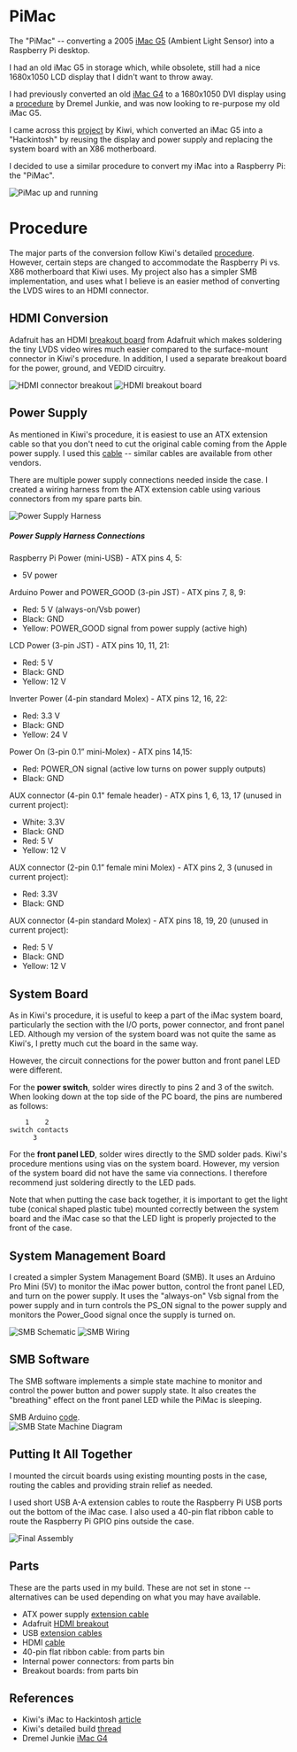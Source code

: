 PiMac
=====

The "PiMac" -- converting a 2005 [iMac G5][1] (Ambient Light Sensor) into a Raspberry Pi desktop.

I had an old iMac G5 <reference> in storage which, while obsolete, still had a nice 1680x1050 LCD display that I didn't want to throw away.

I had previously converted an old [iMac G4][2] to a 1680x1050 DVI display using a [procedure][4] by Dremel Junkie, and was now looking to re-purpose my old iMac G5.

I came across this [project][3] by Kiwi, which converted an iMac G5 into a "Hackintosh" by reusing the display and power supply and replacing the system board with an X86 motherboard.

I decided to use a similar procedure to convert my iMac into a Raspberry Pi: the "PiMac".

![PiMac up and running][20]

Procedure
=========
The major parts of the conversion follow Kiwi's detailed [procedure][5]. However, certain steps are changed to accommodate the Raspberry Pi vs. X86 motherboard that Kiwi uses. My project also has a simpler SMB implementation, and uses what I believe is an easier method of converting the LVDS wires to an HDMI connector.

HDMI Conversion
---------------
Adafruit has an HDMI [breakout board][6] from Adafruit which makes soldering the tiny LVDS video wires much easier compared to the surface-mount connector in Kiwi's procedure. In addition, I used a separate breakout board for the power, ground, and VEDID circuitry.

![HDMI connector breakout][21]
![HDMI breakout board][22]

Power Supply
------------
As mentioned in Kiwi's procedure, it is easiest to use an ATX extension cable so that you don't need to cut the original cable coming from the Apple power supply. I used this [cable][7] -- similar cables are available from other vendors.

There are multiple power supply connections needed inside the case. I created a wiring harness from the ATX extension cable using various connectors from my spare parts bin.

![Power Supply Harness][23]

##### Power Supply Harness Connections #####
Raspberry Pi Power (mini-USB) - ATX pins 4, 5:
- 5V power

Arduino Power and POWER_GOOD (3-pin JST) - ATX pins 7, 8, 9:
- Red: 5 V (always-on/Vsb power)
- Black: GND
- Yellow: POWER_GOOD signal from power supply (active high)

LCD Power (3-pin JST) - ATX pins 10, 11, 21:
- Red: 5 V
- Black: GND
- Yellow: 12 V

Inverter Power (4-pin standard Molex) - ATX pins 12, 16, 22:
- Red: 3.3 V
- Black: GND
- Yellow: 24 V

Power On (3-pin 0.1” mini-Molex) - ATX pins 14,15:
- Red: POWER_ON signal (active low turns on power supply outputs)
- Black: GND

AUX connector (4-pin 0.1" female header) - ATX pins 1, 6, 13, 17 (unused in current project):
- White: 3.3V
- Black: GND
- Red: 5 V
- Yellow: 12 V

AUX connector (2-pin 0.1” female mini Molex) - ATX pins 2, 3 (unused in current project):
- Red: 3.3V
- Black: GND

AUX connector (4-pin standard Molex) - ATX pins 18, 19, 20 (unused in current project):
- Red: 5 V
- Black: GND
- Yellow: 12 V

System Board
------------
As in Kiwi's procedure, it is useful to keep a part of the iMac system board, particularly the section with the I/O ports, power connector, and front panel LED. Although my version of the system board was not quite the same as Kiwi's, I pretty much cut the board in the same way.

However, the circuit connections for the power button and front panel LED were different.

For the **power switch**, solder wires directly to pins 2 and 3 of the switch. When looking down at the top side of the PC board, the pins are numbered as follows:  

        1    2
    switch contacts
          3

For the **front panel LED**, solder wires directly to the SMD solder pads. Kiwi's procedure mentions using vias on the system board. However, my version of the system board did not have the same via connections. I therefore recommend just soldering directly to the LED pads.

Note that when putting the case back together, it is important to get the light tube (conical shaped plastic tube) mounted correctly between the system board and the iMac case so that the LED light is properly projected to the front of the case.

System Management Board
-----------------------

I created a simpler System Management Board (SMB). It uses an Arduino Pro Mini (5V) to monitor the iMac power button, control the front panel LED, and turn on the power supply. It uses the "always-on" Vsb signal from the power supply and in turn controls the PS_ON signal to the power supply and monitors the Power_Good signal once the supply is turned on.

![SMB Schematic][24]
![SMB Wiring][25]

SMB Software
------------
The SMB software implements a simple state machine to monitor and control the power button and power supply state. It also creates the "breathing" effect on the front panel LED while the PiMac is sleeping.

SMB Arduino [code][10].  
![SMB State Machine Diagram][26]

Putting It All Together
-----------------------
I mounted the circuit boards using existing mounting posts in the case, routing the cables and providing strain relief as needed.

I used short USB A-A extension cables to route the Raspberry Pi USB ports out the bottom of the iMac case. I also used a 40-pin flat ribbon cable to route the Raspberry Pi GPIO pins outside the case.

![Final Assembly][27]

Parts
-----
These are the parts used in my build. These are not set in stone -- alternatives can be used depending on what you may have available.
* ATX power supply [extension cable][7]
* Adafruit [HDMI breakout][6]
* USB [extension cables][8]
* HDMI [cable][9]
* 40-pin flat ribbon cable: from parts bin
* Internal power connectors: from parts bin
* Breakout boards: from parts bin


References
----------
+ Kiwi's iMac to Hackintosh [article][3]
+ Kiwi's detailed build [thread][5]
+ Dremel Junkie [iMac G4][4]

[1]: https://everymac.com/systems/apple/imac/specs/imac_g5_2.0_20.html
[2]: https://everymac.com/systems/apple/imac/specs/imac_1.25_20_fp.html
[3]: https://tonymacx86.com/threads/kiwis-20-imac-i5.139633/
[4]: http://www.dremeljunkie.com/2011/11/all-in-one-20-imac-g4-genuine-tmds-to.html
[5]: https://www.tonymacx86.com/threads/kiwis-next-project-imac-g5.107859/
[6]: https://www.adafruit.com/product/3121
[7]: https://www.amazon.com/gp/product/B00EZ50W36/
[8]: https://www.amazon.com/gp/product/B00CJG2ZYM
[9]: https://www.amazon.com/gp/product/B00DI88XEG/
[10]: ./PiMac.ino

[20]: jpg/PiMac.jpg
[21]: jpg/HDMI_Breakout.jpg
[22]: jpg/HDMI_Wiring.jpg
[23]: jpg/Power_Supply_Wiring_Harness.jpg
[24]: jpg/SMB_Schematic.jpg
[25]: jpg/SMB_Wiring.jpg
[26]: jpg/SMB_State_Machine.jpg
[27]: jpg/Final_Assembly.jpg
